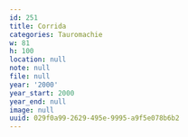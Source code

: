 ```yaml
---
id: 251
title: Corrida
categories: Tauromachie
w: 81
h: 100
location: null
note: null
file: null
year: '2000'
year_start: 2000
year_end: null
image: null
uuid: 029f0a99-2629-495e-9995-a9f5e078b6b2
---
```


